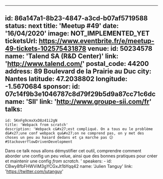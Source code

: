 ---
id: 86a147a1-8b23-4847-a3cd-b07af5719588
status: next
title: 'Meetup #49'
date: '16/04/2020'
image: NOT_IMPLEMENTED_YET
ticketsUrl: https://www.eventbrite.fr/e/meetup-49-tickets-102575431878
venue:
  id: 50234578
  name: 'Talend SA (R&amp;D Center)'
  link: 'http://www.talend.com/'
  postal_code: 44200
  address: 89 Boulevard de la Prairie au Duc
  city: Nantes
  latitude: 47.2038802
  longitude: -1.5670684
sponsor:
    id: 07c14f9b3e1046787c8d79f29b5d9a87cc71c6dc
    name: 'SII'
    link: 'http://www.groupe-sii.com/fr'
talks:
  -
    id: 5KnFg9cmxXxD8z41i2gN
    title: 'Webpack from scratch'
    description: 'Webpack c&#x27;est compliqué. On a tous eu le problème d&#x27;une conf webpack qu&#x27;on ne comprend pas, on y met des choses un peu au hasard dedans et ça marche pas 😕 #StackoverflowDrivenDevelopment

Dans ce talk nous allons démystifier cet outil, comprendre comment aborder une config un peu velue, ainsi que des bonnes pratiques pour créer et maintenir une config _from scratch_. '
    speakers:
      -
          id: CBwy8fbFHWViM3gYCGxJt1bYqq42
          name: 'Julien Tanguy'
          link: 'https://twitter.com/jutanguy'
